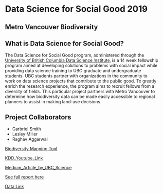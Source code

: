 # Data Science for Social Good 2019 
## Metro Vancouver Biodiversity

## What is Data Science for Social Good? 
The Data Science for Social Good program, administered through the [University of British Columbia Data Science Institute](https://dsi.ubc.ca/apply-dssg-program), is a 14 week fellowship program aimed at developing solutions to problems with social impact while providing data science training to UBC graduate and undergraduate students. UBC students partner with organizations in the community to work on data science projects that contribute to the public good. To greatly enrich the research experience, the program aims to recruit fellows from a diversity of fields. This particular project partners with Metro Vancouver to determine how biodiversity data can be made easily accessible to regional planners to assist in making land-use decisions. 

## Project Collaborators 
- Garbriel Smith 
- Lesley Miller 
- Raghav Aggarwal


[Biodiversity Mapping Tool](https://dssgbiodiv.herokuapp.com/biodivmap/)

[KDD_Youtube_Link](https://www.youtube.com/watch?v=fJWIvBmJh5o)

[Medium_Article_by_UBC_Science](https://medium.com/ubcscience/visualizing-vancouvers-biodiversity-127ca0bb9a45)

[See full report here](https://drive.google.com/file/d/1Ex6AJQtmHsKA7DTmKsaRMUmNkqyL58CR/view?usp=sharing)

[Data Link](https://drive.google.com/drive/folders/1g0JQFthAP1Vb-9d5sj5qczsM7zPM-jIe?usp=sharing)
